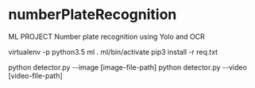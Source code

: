 # numberPlateRecognition

ML PROJECT
Number plate recognition using Yolo and OCR

virtualenv -p python3.5 ml
. ml/bin/activate
pip3 install -r req.txt

<!-- sudo apt install python3.5-tkinter [NOT REQUIRED RN] -->

python detector.py --image [image-file-path]
python detector.py --video [video-file-path]
